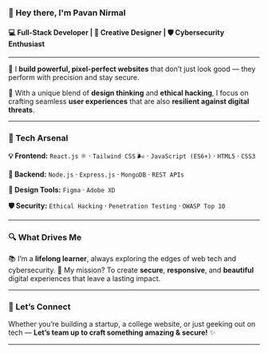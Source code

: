 
### 👋 Hey there, I'm **Pavan Nirmal**

#### 💻 Full-Stack Developer | 🎨 Creative Designer | 🛡️ Cybersecurity Enthusiast

---

🚀 I **build powerful, pixel-perfect websites** that don’t just look good — they perform with precision and stay secure.

🔐 With a unique blend of **design thinking** and **ethical hacking**, I focus on crafting seamless **user experiences** that are also **resilient against digital threats**.

---

### 🧰 Tech Arsenal

**💡 Frontend:**
`React.js` ⚛️ · `Tailwind CSS` 🌬️ · `JavaScript (ES6+)` · `HTML5` · `CSS3`

**🧠 Backend:**
`Node.js` · `Express.js` · `MongoDB` · `REST APIs`

**🎨 Design Tools:**
`Figma` · `Adobe XD`

**🛡️ Security:**
`Ethical Hacking` · `Penetration Testing` · `OWASP Top 10`

---

### 🔍 What Drives Me

📚 I’m a **lifelong learner**, always exploring the edges of web tech and cybersecurity.
🎯 My mission? To create **secure**, **responsive**, and **beautiful** digital experiences that leave a lasting impact.

---

### 🤝 Let’s Connect

Whether you’re building a startup, a college website, or just geeking out on tech —
**Let’s team up to craft something amazing & secure!** ✨

---
